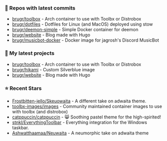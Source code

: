 ### 👷 Repos with latest commits

- [brugr/toolbox](https://github.com/brugr/toolbox) - Arch container to use with Toolbx or Distrobox
- [brugr/dotfiles](https://github.com/brugr/dotfiles) - Dotfiles for Linux (and MacOS) deployed using stow
- [brugr/deemon-simple](https://github.com/brugr/deemon-simple) - Simple Docker container for deemon
- [brugr/website](https://github.com/brugr/website) - Blog made with Hugo
- [brugr/musicbot-docker](https://github.com/brugr/musicbot-docker) - Docker image for jagrosh&#39;s Discord MusicBot
### 🌱 My latest projects

- [brugr/toolbox](https://github.com/brugr/toolbox) - Arch container to use with Toolbx or Distrobox
- [brugr/hikami](https://github.com/brugr/hikami) - Custom Silverblue image
- [brugr/website](https://github.com/brugr/website) - Blog made with Hugo
### ⭐ Recent Stars

- [Frostbitten-jello/Skeuowaita](https://github.com/Frostbitten-jello/Skeuowaita) - A different take on adwaita theme.
- [toolbx-images/images](https://github.com/toolbx-images/images) - Community maintained container images to use with toolbx (and distrobox)
- [catppuccin/catppuccin](https://github.com/catppuccin/catppuccin) - 😸 Soothing pastel theme for the high-spirited!
- [stnkl/EverythingToolbar](https://github.com/stnkl/EverythingToolbar) - Everything integration for the Windows taskbar.
- [Ashwatthaamaa/Neuwaita](https://github.com/Ashwatthaamaa/Neuwaita) - A neumorphic take on adwaita theme
